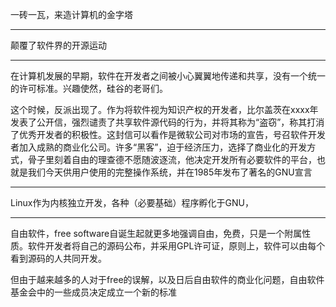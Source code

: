 一砖一瓦，来造计算机的金字塔

---

颠覆了软件界的开源运动

---

​	在计算机发展的早期，软件在开发者之间被小心翼翼地传递和共享，没有一个统一的许可标准。兴趣使然，硅谷的老哥们。	

​	这个时候，反派出现了。作为将软件视为知识产权的开发者，比尔盖茨在xxxx年发表了公开信，强烈谴责了共享软件源代码的行为，并将其称为“盗窃”，称其打消了优秀开发者的积极性。这封信可以看作是微软公司对市场的宣告，号召软件开发者加入成熟的商业化公司。许多“黑客”，迫于经济压力，选择了商业化的开发方式，骨子里刻着自由的理查德不愿随波逐流，他决定开发所有必要软件的平台，也就是我们今天供用户使用的完整操作系统，并在1985年发布了著名的GNU宣言

---

Linux作为内核独立开发，各种（必要基础）程序孵化于GNU，

---

自由软件，free software自诞生起就更多地强调自由，免费，只是一个附属性质。软件开发者将自己的源码公布，并采用GPL许可证，原则上，软件可以由每个看到源码的人共同开发。

但由于越来越多的人对于free的误解，以及日后自由软件的商业化问题，自由软件基金会中的一些成员决定成立一个新的标准